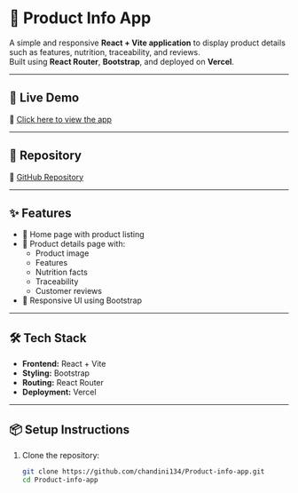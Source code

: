# 🌱 Product Info App

A simple and responsive **React + Vite application** to display product details such as features, nutrition, traceability, and reviews.  
Built using **React Router**, **Bootstrap**, and deployed on **Vercel**.

---

## 🚀 Live Demo
🔗 [Click here to view the app](https://product-info-app1.vercel.app/)

---

## 📂 Repository
🔗 [GitHub Repository](https://github.com/chandini134/Product-info-app)

---

## ✨ Features
- 🛒 Home page with product listing  
- 📖 Product details page with:
  - Product image  
  - Features  
  - Nutrition facts  
  - Traceability  
  - Customer reviews  
- 📱 Responsive UI using Bootstrap  

---

## 🛠️ Tech Stack
- **Frontend:** React + Vite  
- **Styling:** Bootstrap  
- **Routing:** React Router  
- **Deployment:** Vercel  

---

## 📦 Setup Instructions

1. Clone the repository:
   ```bash
   git clone https://github.com/chandini134/Product-info-app.git
   cd Product-info-app

